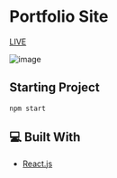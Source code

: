 # Portfolio Site

[LIVE](https://osmanekrem.netlify.app/)

![image](https://user-images.githubusercontent.com/96390357/177034180-7a176a9c-e469-4ad3-bf38-cd50c26a3b0d.png)

## Starting Project

```
npm start
```

## 💻 Built With
- [React.js](https://reactjs.org/)
